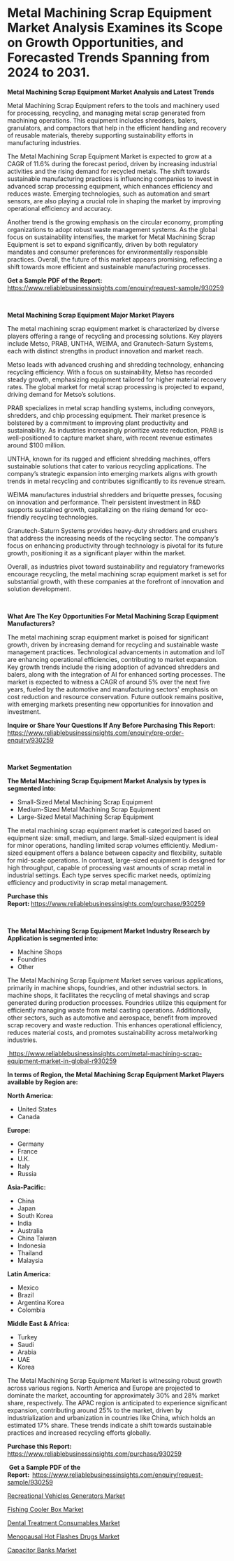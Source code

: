 <p><h1>Metal Machining Scrap Equipment Market Analysis Examines its Scope on Growth Opportunities, and Forecasted Trends Spanning from 2024 to 2031.</h1></p><p><strong>Metal Machining Scrap Equipment Market Analysis and Latest Trends</strong></p>
<p><p>Metal Machining Scrap Equipment refers to the tools and machinery used for processing, recycling, and managing metal scrap generated from machining operations. This equipment includes shredders, balers, granulators, and compactors that help in the efficient handling and recovery of reusable materials, thereby supporting sustainability efforts in manufacturing industries.</p><p>The Metal Machining Scrap Equipment Market is expected to grow at a CAGR of 11.6% during the forecast period, driven by increasing industrial activities and the rising demand for recycled metals. The shift towards sustainable manufacturing practices is influencing companies to invest in advanced scrap processing equipment, which enhances efficiency and reduces waste. Emerging technologies, such as automation and smart sensors, are also playing a crucial role in shaping the market by improving operational efficiency and accuracy.</p><p>Another trend is the growing emphasis on the circular economy, prompting organizations to adopt robust waste management systems. As the global focus on sustainability intensifies, the market for Metal Machining Scrap Equipment is set to expand significantly, driven by both regulatory mandates and consumer preferences for environmentally responsible practices. Overall, the future of this market appears promising, reflecting a shift towards more efficient and sustainable manufacturing processes.</p></p>
<p><strong>Get a Sample PDF of the Report:&nbsp;</strong> <a href="https://www.reliablebusinessinsights.com/enquiry/request-sample/930259?utm_campaign=1121&utm_medium=2&utm_source=Github&utm_content=ia&utm_term=25122024&utm_id=metal-machining-scrap-equipment">https://www.reliablebusinessinsights.com/enquiry/request-sample/930259</a></p>
<p>&nbsp;</p>
<p><strong>Metal Machining Scrap Equipment Major Market Players</strong></p>
<p><p>The metal machining scrap equipment market is characterized by diverse players offering a range of recycling and processing solutions. Key players include Metso, PRAB, UNTHA, WEIMA, and Granutech-Saturn Systems, each with distinct strengths in product innovation and market reach.</p><p>Metso leads with advanced crushing and shredding technology, enhancing recycling efficiency. With a focus on sustainability, Metso has recorded steady growth, emphasizing equipment tailored for higher material recovery rates. The global market for metal scrap processing is projected to expand, driving demand for Metso’s solutions.</p><p>PRAB specializes in metal scrap handling systems, including conveyors, shredders, and chip processing equipment. Their market presence is bolstered by a commitment to improving plant productivity and sustainability. As industries increasingly prioritize waste reduction, PRAB is well-positioned to capture market share, with recent revenue estimates around $100 million.</p><p>UNTHA, known for its rugged and efficient shredding machines, offers sustainable solutions that cater to various recycling applications. The company’s strategic expansion into emerging markets aligns with growth trends in metal recycling and contributes significantly to its revenue stream.</p><p>WEIMA manufactures industrial shredders and briquette presses, focusing on innovation and performance. Their persistent investment in R&D supports sustained growth, capitalizing on the rising demand for eco-friendly recycling technologies.</p><p>Granutech-Saturn Systems provides heavy-duty shredders and crushers that address the increasing needs of the recycling sector. The company’s focus on enhancing productivity through technology is pivotal for its future growth, positioning it as a significant player within the market.</p><p>Overall, as industries pivot toward sustainability and regulatory frameworks encourage recycling, the metal machining scrap equipment market is set for substantial growth, with these companies at the forefront of innovation and solution development.</p></p>
<p>&nbsp;</p>
<p><strong>What Are The Key Opportunities For Metal Machining Scrap Equipment Manufacturers?</strong></p>
<p><p>The metal machining scrap equipment market is poised for significant growth, driven by increasing demand for recycling and sustainable waste management practices. Technological advancements in automation and IoT are enhancing operational efficiencies, contributing to market expansion. Key growth trends include the rising adoption of advanced shredders and balers, along with the integration of AI for enhanced sorting processes. The market is expected to witness a CAGR of around 5% over the next five years, fueled by the automotive and manufacturing sectors' emphasis on cost reduction and resource conservation. Future outlook remains positive, with emerging markets presenting new opportunities for innovation and investment.</p></p>
<p><strong>Inquire or Share Your Questions If Any Before Purchasing This Report:</strong> <a href="https://www.reliablebusinessinsights.com/enquiry/pre-order-enquiry/930259?utm_campaign=1121&utm_medium=2&utm_source=Github&utm_content=ia&utm_term=25122024&utm_id=metal-machining-scrap-equipment">https://www.reliablebusinessinsights.com/enquiry/pre-order-enquiry/930259</a></p>
<p>&nbsp;</p>
<p><strong>Market Segmentation</strong></p>
<p><strong>The Metal Machining Scrap Equipment Market Analysis by types is segmented into:</strong></p>
<p><ul><li>Small-Sized Metal Machining Scrap Equipment</li><li>Medium-Sized Metal Machining Scrap Equipment</li><li>Large-Sized Metal Machining Scrap Equipment</li></ul></p>
<p><p>The metal machining scrap equipment market is categorized based on equipment size: small, medium, and large. Small-sized equipment is ideal for minor operations, handling limited scrap volumes efficiently. Medium-sized equipment offers a balance between capacity and flexibility, suitable for mid-scale operations. In contrast, large-sized equipment is designed for high throughput, capable of processing vast amounts of scrap metal in industrial settings. Each type serves specific market needs, optimizing efficiency and productivity in scrap metal management.</p></p>
<p><strong>Purchase this Report:&nbsp;</strong><a href="https://www.reliablebusinessinsights.com/purchase/930259?utm_campaign=1121&utm_medium=2&utm_source=Github&utm_content=ia&utm_term=25122024&utm_id=metal-machining-scrap-equipment">https://www.reliablebusinessinsights.com/purchase/930259</a></p>
<p>&nbsp;</p>
<p><strong>The Metal Machining Scrap Equipment Market Industry Research by Application is segmented into:</strong></p>
<p><ul><li>Machine Shops</li><li>Foundries</li><li>Other</li></ul></p>
<p><p>The Metal Machining Scrap Equipment Market serves various applications, primarily in machine shops, foundries, and other industrial sectors. In machine shops, it facilitates the recycling of metal shavings and scrap generated during production processes. Foundries utilize this equipment for efficiently managing waste from metal casting operations. Additionally, other sectors, such as automotive and aerospace, benefit from improved scrap recovery and waste reduction. This enhances operational efficiency, reduces material costs, and promotes sustainability across metalworking industries.</p></p>
<p><a href="https://www.reliablebusinessinsights.com/metal-machining-scrap-equipment-market-in-global-r930259?utm_campaign=1121&utm_medium=2&utm_source=Github&utm_content=ia&utm_term=25122024&utm_id=metal-machining-scrap-equipment">&nbsp;https://www.reliablebusinessinsights.com/metal-machining-scrap-equipment-market-in-global-r930259</a></p>
<p><strong>In terms of Region, the Metal Machining Scrap Equipment Market Players available by Region are:</strong></p>
<p>
    <p> <strong> North America: </strong>
        <ul>
            <li>United States</li>
            <li>Canada</li>
        </ul>
        </p> 
    <p> <strong> Europe: </strong>
        <ul>
            <li>Germany</li>
            <li>France</li>
            <li>U.K.</li>
            <li>Italy</li>
            <li>Russia</li>
        </ul>
        </p> 
    <p> <strong> Asia-Pacific: </strong>
        <ul>
            <li>China</li>
            <li>Japan</li>
            <li>South Korea</li>
            <li>India</li>
            <li>Australia</li>
            <li>China Taiwan</li>
            <li>Indonesia</li>
            <li>Thailand</li>
            <li>Malaysia</li>
        </ul>
        </p> 
    <p> <strong> Latin America: </strong>
        <ul>
            <li>Mexico</li>
            <li>Brazil</li>
            <li>Argentina Korea</li>
            <li>Colombia</li>
        </ul>
        </p> 
    <p> <strong> Middle East & Africa: </strong>
        <ul>
            <li>Turkey</li>
            <li>Saudi</li>
            <li>Arabia</li>
            <li>UAE</li>
            <li>Korea</li>
        </ul>
    </p>
    </p>
<p><p>The Metal Machining Scrap Equipment Market is witnessing robust growth across various regions. North America and Europe are projected to dominate the market, accounting for approximately 30% and 28% market share, respectively. The APAC region is anticipated to experience significant expansion, contributing around 25% to the market, driven by industrialization and urbanization in countries like China, which holds an estimated 17% share. These trends indicate a shift towards sustainable practices and increased recycling efforts globally.</p></p>
<p><strong>Purchase this Report: </strong><a href="https://www.reliablebusinessinsights.com/purchase/930259?utm_campaign=1121&utm_medium=2&utm_source=Github&utm_content=ia&utm_term=25122024&utm_id=metal-machining-scrap-equipment">https://www.reliablebusinessinsights.com/purchase/930259</a></p>
<p>&nbsp;<strong>Get a Sample PDF of the Report:&nbsp;&nbsp;</strong><a href="https://www.reliablebusinessinsights.com/enquiry/request-sample/930259?utm_campaign=1121&utm_medium=2&utm_source=Github&utm_content=ia&utm_term=25122024&utm_id=metal-machining-scrap-equipment">https://www.reliablebusinessinsights.com/enquiry/request-sample/930259</a></p>
<p><strong></strong></p>
<p><p><a href="https://github.com/AlisaRowe24/Market-Research-Report-List-1/blob/main/recreational-vehicles-generators-market.md?utm_campaign=1121&utm_medium=2&utm_source=Github&utm_content=ia&utm_term=25122024&utm_id=metal-machining-scrap-equipment">Recreational Vehicles Generators Market</a></p><p><a href="https://www.linkedin.com/pulse/f-my-mkt-intel-xkfif?utm_campaign=1121&utm_medium=2&utm_source=Github&utm_content=ia&utm_term=25122024&utm_id=metal-machining-scrap-equipment">Fishing Cooler Box Market</a></p><p><a href="https://www.linkedin.com/pulse/report-global-dental-treatment-consumables-size-valuation-current-idx6f?utm_campaign=1121&utm_medium=2&utm_source=Github&utm_content=ia&utm_term=25122024&utm_id=metal-machining-scrap-equipment">Dental Treatment Consumables Market</a></p><p><a href="https://github.com/arvelm4nthig/Market-Research-Report-List-1/blob/main/menopausal-hot-flashes-drugs-market.md?utm_campaign=1121&utm_medium=2&utm_source=Github&utm_content=ia&utm_term=25122024&utm_id=metal-machining-scrap-equipment">Menopausal Hot Flashes Drugs Market</a></p><p><a href="https://www.linkedin.com/pulse/informative-market-research-report-capacitor-banks-estimated-pv7ee?utm_campaign=1121&utm_medium=2&utm_source=Github&utm_content=ia&utm_term=25122024&utm_id=metal-machining-scrap-equipment">Capacitor Banks Market</a></p></p>